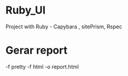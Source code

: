 # Ruby_UI
Project with Ruby - Capybara , sitePrism, Rspec

# Gerar report
-f pretty -f html -o report.html
